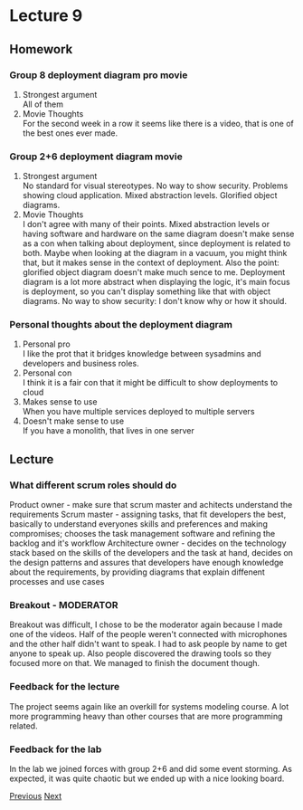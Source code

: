 # Lecture 9
## Homework
### Group 8 deployment diagram pro movie
1. Strongest argument  
All of them
2. Movie Thoughts  
For the second week in a row it seems like there is a video, that is one of the best ones ever made.
### Group 2+6 deployment diagram movie
1. Strongest argument  
No standard for visual stereotypes. No way to show security. Problems showing cloud application. Mixed abstraction levels. Glorified object diagrams.
2. Movie Thoughts  
I don't agree with many of their points. Mixed abstraction levels or having software and hardware on the same diagram doesn't make sense as a con when talking about deployment, since deployment is related to both. Maybe when looking at the diagram in a vacuum, you might think that, but it makes sense in the context of deployment. Also the point: glorified object diagram doesn't make much sence to me. Deployment diagram is a lot more abstract when displaying the logic, it's main focus is deployment, so you can't display something like that with object diagrams. No way to show security: I don't know why or how it should. 
### Personal thoughts about the deployment diagram
1. Personal pro  
I like the prot that it bridges knowledge between sysadmins and developers and business roles.
2. Personal con  
I think it is a fair con that it might be difficult to show deployments to cloud
3. Makes sense to use  
When you have multiple services deployed to multiple servers
4. Doesn't make sense to use  
If you have a monolith, that lives in one server
## Lecture
### What different scrum roles should do
Product owner - make sure that scrum master and achitects understand the requirements
Scrum master - assigning tasks, that fit developers the best, basically to understand everyones skills and preferences and making compromises; chooses the task management software and refining the backlog and it's workflow
Architecture owner - decides on the technology stack based on the skills of the developers and the task at hand, decides on the design patterns and assures that developers have enough knowledge about the requirements, by providing diagrams that explain diffenent processes and use cases
### Breakout - MODERATOR
Breakout was difficult, I chose to be the moderator again because I made one of the videos. Half of the people weren't connected with microphones and the other half didn't want to speak. I had to ask people by name to get anyone to speak up. Also people discovered the drawing tools so they focused more on that. We managed to finish the document though.
### Feedback for the lecture
The project seems again like an overkill for systems modeling course. A lot more programming heavy than other courses that are more programming related.
### Feedback for the lab
In the lab we joined forces with group 2+6 and did some event storming. As expected, it was quite chaotic but we ended up with a nice looking board.

[Previous](../Reflections/lecture8.md) [Next](../Reflections/lecture10.md)
